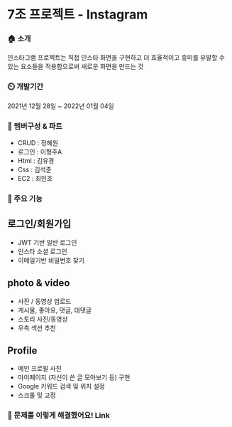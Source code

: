 # 7조 프로젝트 - Instagram

### 🏠 소개
   인스타그램 프로젝트는 직접 인스타 화면을 구현하고 더 효율적이고 흥미를 유발할 수 있는 요소들을 적용함으로써 새로운 화면을 만드는 것


### ⏲️ 개발기간
2021년 12월 28일 ~ 2022년 01월 04일

### 🧙 맴버구성 & 파트
* CRUD : 정혜원
* 로그인 : 이형주A
* Html : 김유경
* Css : 김석준
* EC2 : 최인호

### 📌 주요 기능
## 로그인/회원가입
* JWT 기반 일반 로그인
* 인스타 소셜 로그인
* 이메일기반 비밀번호 찾기

## photo & video
* 사진 / 동영상 업로드
* 게시물, 좋아요, 댓글, 대댓글
* 스토리 사진/동영상
* 우측 섹션 추천

## Profile
* 메인 프로필 사진
* 마이페이지 (자신이 쓴 글 모아보기 등) 구현
* Google 키워드 검색 및 위치 설정
* 스크롤 및 고정

### 📌 문제를 이렇게 해결했어요! Link

